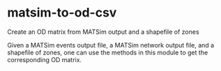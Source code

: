 # matsim-to-od-csv
Create an OD matrix from MATSim output and a shapefile of zones 

Given a MATSim events output file, a MATSim network output file, and a shapefile of zones, one can use the methods in this module to get the corresponding OD matrix.
